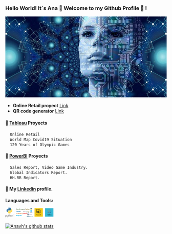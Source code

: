 ### Hello World! It´s Ana 👋 Welcome to my Github Profile 🔭 !

![alt text](https://github.com/Anavh/Anavh/blob/main/data..jpg)


- **Online Retail proyect**  [Link](https://github.com/Anavh/OnlineRetail)
- **QR code generator**  [Link](https://github.com/Anavh/QR-code-generator-python)

#### 🎨 [Tableau](https://public.tableau.com/profile/anavh#!/) Proyects
          
      Online Retail
      World Map Covid19 Situation
      120 Years of Olympic Games

#### 🎨 [PowerBI](https://github.com/Anavh/PowerBI) Proyects

      Sales Report, Video Game Industry.
      Global Indicators Report.
      HH.RR Report.

#### 🔵 My [Linkedin](https://www.linkedin.com/in/anavh/) profile.

**Languages and Tools:**  

<code><img height="30" src="https://github.com/Anavh/Anavh/blob/main/python-logo.png"></code>
<code><img height="30" src="https://github.com/Anavh/Anavh/blob/main/tools.PNG"></code>
<code><img height="30" src="https://github.com/Anavh/Anavh/blob/main/PowerBI.Tableau.jpg"></code>

<a href="https://github-readme-stats.vercel.app">
  <img align="center" src="https://github-readme-stats.vercel.app/api?username=Anavh&show_icons=true&include_all_commits=true&theme=material-palenight" alt="Anavh's github stats" />
</a>
